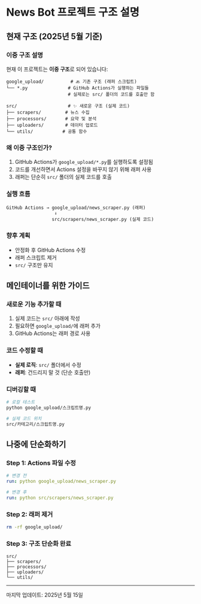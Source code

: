 # News Bot 프로젝트 구조 설명

## 현재 구조 (2025년 5월 기준)

### 이중 구조 설명
현재 이 프로젝트는 **이중 구조**로 되어 있습니다:

```
google_upload/          # 🔙 기존 구조 (래퍼 스크립트)
└── *.py               # GitHub Actions가 실행하는 파일들
                       # 실제로는 src/ 폴더의 코드를 호출만 함

src/                   # ✨ 새로운 구조 (실제 코드)
├── scrapers/         # 뉴스 수집
├── processors/       # 요약 및 분석
├── uploaders/        # 데이터 업로드
└── utils/           # 공통 함수
```

### 왜 이중 구조인가?
1. GitHub Actions가 `google_upload/*.py`를 실행하도록 설정됨
2. 코드를 개선하면서 Actions 설정을 바꾸지 않기 위해 래퍼 사용
3. 래퍼는 단순히 `src/` 폴더의 실제 코드를 호출

### 실행 흐름
```
GitHub Actions → google_upload/news_scraper.py (래퍼)
                  ↓
                 src/scrapers/news_scraper.py (실제 코드)
```

### 향후 계획
- 안정화 후 GitHub Actions 수정
- 래퍼 스크립트 제거
- `src/` 구조만 유지

## 메인테이너를 위한 가이드

### 새로운 기능 추가할 때
1. 실제 코드는 `src/` 아래에 작성
2. 필요하면 `google_upload/`에 래퍼 추가
3. GitHub Actions는 래퍼 경로 사용

### 코드 수정할 때
- **실제 로직**: `src/` 폴더에서 수정
- **래퍼**: 건드리지 말 것 (단순 호출만)

### 디버깅할 때
```bash
# 로컬 테스트
python google_upload/스크립트명.py

# 실제 코드 위치
src/카테고리/스크립트명.py
```

## 나중에 단순화하기

### Step 1: Actions 파일 수정
```yaml
# 변경 전
run: python google_upload/news_scraper.py

# 변경 후  
run: python src/scrapers/news_scraper.py
```

### Step 2: 래퍼 제거
```bash
rm -rf google_upload/
```

### Step 3: 구조 단순화 완료
```
src/
├── scrapers/
├── processors/
├── uploaders/
└── utils/
```

---
마지막 업데이트: 2025년 5월 15일
